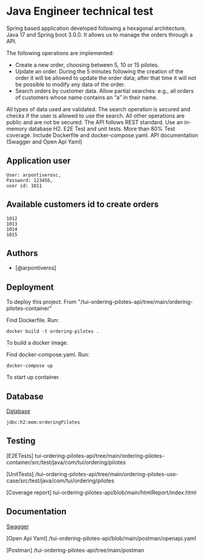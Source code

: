 
# Java Engineer technical test

Spring based application developed following a hexagonal architecture, Java 17 and Spring boot 3.0.0. It allows us to manage the orders through a API. 

The following operations are implemented:
- Create a new order, choosing between 5, 10 or 15 pilotes.
- Update an order. During the 5 minutes following the creation of the order it will be allowed to update the order data; after that time it will not be possible to modify any data of the order. 
- Search orders by customer data. Allow partial searches: e.g., all orders of customers whose name contains an “a” in their name.

All types of data used are validated. 
The search operation is secured and checks if the user is allowed to use the search. All other operations are public and are not be secured.
The API follows REST standard.
Use an in-memory database H2.
E2E Test and unit tests. More than 80% Test coverage.
Include Dockerfile and docker-compose.yaml.
API documentation (Swagger and Open Api Yaml)

## Application user

    User: arpontiverosc,
    Password: 123456,
    user id: 1011

## Available customers id to create orders

    1012
    1013
    1014
    1015


## Authors

- [@arpontiveros]


## Deployment

To deploy this project. From "/tui-ordering-pilotes-api/tree/main/ordering-pilotes-container"

Find Dockerfile. Run:

    docker build -t ordering-pilotes .

To build a docker image.

Find docker-compose.yaml. Run:

    docker-compose up

To start up container.

## Database

[Database](http://localhost:8080/h2-console/login.jsp)

    jdbc:h2:mem:orderingPilotes

## Testing

[E2ETests] tui-ordering-pilotes-api/tree/main/ordering-pilotes-container/src/test/java/com/tui/ordering/pilotes

[UnitTests] /tui-ordering-pilotes-api/tree/main/ordering-pilotes-use-case/src/test/java/com/tui/ordering/pilotes

[Coverage report] tui-ordering-pilotes-api/blob/main/htmlReport/index.html


## Documentation

[Swagger](http://localhost:8080/swagger-ui/index.html)

[Open Api Yaml] /tui-ordering-pilotes-api/blob/main/postman/openapi.yaml

[Postman] /tui-ordering-pilotes-api/tree/main/postman







